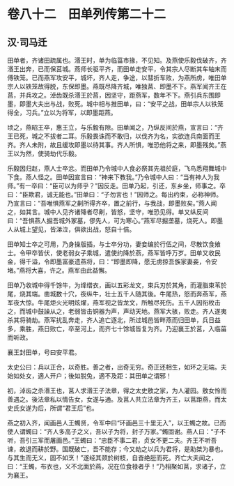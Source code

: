# 卷八十二　田单列传第二十二
## 汉·司马迁
田单者，齐诸田疏属也。湣王时，单为临菑市掾，不见知。及燕使乐毅伐破齐，齐湣王出奔，已而保莒城。燕师长驱平齐，而田单走安平，令其宗人尽断其车轴末而傅铁笼。已而燕军攻安平，城坏，齐人走，争途，以彗折车败，为燕所虏，唯田单宗人以铁笼故得脱，东保即墨。燕既尽降齐城，唯独莒、即墨不下。燕军闻齐王在莒，并兵攻之。淖齿既杀湣王於莒，因坚守，距燕军，数年不下。燕引兵东围即墨，即墨大夫出与战，败死。城中相与推田单，曰：“安平之战，田单宗人以铁笼得全，习兵。”立以为将军，以即墨距燕。    
    
顷之，燕昭王卒，惠王立，与乐毅有隙。田单闻之，乃纵反间於燕，宣言曰：“齐王已死，城之不拔者二耳。乐毅畏诛而不敢归，以伐齐为名，实欲连兵南面而王齐。齐人未附，故且缓攻即墨以待其事。齐人所惧，唯恐他将之来，即墨残矣。”燕王以为然，使骑劫代乐毅。    
    
乐毅因归赵，燕人士卒忿。而田单乃令城中人食必祭其先祖於庭，飞鸟悉翔舞城中下食。燕人怪之。田单因宣言曰：“神来下教我。”乃令城中人曰：“当有神人为我师。”有一卒曰：“臣可以为师乎？”因反走。田单乃起，引还，东乡坐，师事之。卒曰：“臣欺君，诚无能也。”田单曰：“子勿言也！”因师之。每出约束，必称神师。乃宣言曰：“吾唯惧燕军之劓所得齐卒，置之前行，与我战，即墨败矣。”燕人闻之，如其言。城中人见齐诸降者尽劓，皆怒，坚守，唯恐见得。单又纵反间曰：“吾惧燕人掘吾城外冢墓，僇先人，可为寒心。”燕军尽掘垄墓，烧死人。即墨人从城上望见，皆涕泣，俱欲出战，怒自十倍。    
    
田单知士卒之可用，乃身操版插，与士卒分功，妻妾编於行伍之间，尽散饮食飨士。令甲卒皆伏，使老弱女子乘城，遣使约降於燕，燕军皆呼万岁。田单又收民金，得千溢，令即墨富豪遗燕将，曰：“即墨即降，愿无虏掠吾族家妻妾，令安堵。”燕将大喜，许之。燕军由此益懈。    
    
田单乃收城中得千馀牛，为绛缯衣，画以五彩龙文，束兵刃於其角，而灌脂束苇於尾，烧其端。凿城数十穴，夜纵牛，壮士五千人随其後。牛尾热，怒而奔燕军，燕军夜大惊。牛尾炬火光明炫燿，燕军视之皆龙文，所触尽死伤。五千人因衔枚击之，而城中鼓譟从之，老弱皆击铜器为声，声动天地。燕军大骇，败走。齐人遂夷杀其将骑劫。燕军扰乱奔走，齐人追亡逐北，所过城邑皆畔燕而归田单，兵日益多，乘胜，燕日败亡，卒至河上，而齐七十馀城皆复为齐。乃迎襄王於莒，入临菑而听政。    
    
襄王封田单，号曰安平君。    
    
太史公曰：兵以正合，以奇胜。善之者，出奇无穷。奇正还相生，如环之无端。夫始如处女，適人开户；後如脱兔，適不及距：其田单之谓邪！    
    
初，淖齿之杀湣王也，莒人求湣王子法章，得之太史敫之家，为人灌园。敫女怜而善遇之。後法章私以情告女，女遂与通。及莒人共立法章为齐王，以莒距燕，而太史氏女遂为后，所谓“君王后”也。    
    
燕之初入齐，闻画邑人王蠋贤，令军中曰“环画邑三十里无入”，以王蠋之故。已而使人谓蠋曰：“齐人多高子之义，吾以子为将，封子万家。”蠋固谢。燕人曰：“子不听，吾引三军而屠画邑。”王蠋曰：“忠臣不事二君，贞女不更二夫。齐王不听吾谏，故退而耕於野。国既破亡，吾不能存；今又劫之以兵为君将，是助桀为暴也。与其生而无义，固不如烹！”遂经其颈於树枝，自奋绝脰而死。齐亡大夫闻之，曰：“王蠋，布衣也，义不北面於燕，况在位食禄者乎！”乃相聚如莒，求诸子，立为襄王。    
    

